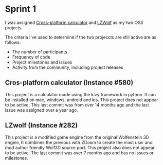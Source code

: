 # Sprint 1

I was assigned [Cross-platform calculator](https://github.com/Rohan-cod/cross_platform_calc) and [LZWolf](https://github.com/madmodder123/lzwolf-sdl2) as my two OSS projects.

The criteria I've used to determine if the two projeccts are still active are as follows:
- The number of participants
- Frequency of code
- Project milestones and issues
- Activity from the community, including project releases

## Cros-platform calculator (Instance #580)

This project is a calculator made using the kivy framework in python. It can be installed on mac, windows, android and ios. This project does not appear to be active. This last commit was from over 14 months ago and the last issue was assigned over a year ago.


## LZwolf (Instance #282)

This project is a modified game engine from the original Wolfenstein 3D engine, It combines the previous with ZDoom to create the most user and mod author friendly Wolf3D source port. This project also does not appear to be active. The last commit was over 7 months ago and has no issues or milestones.
